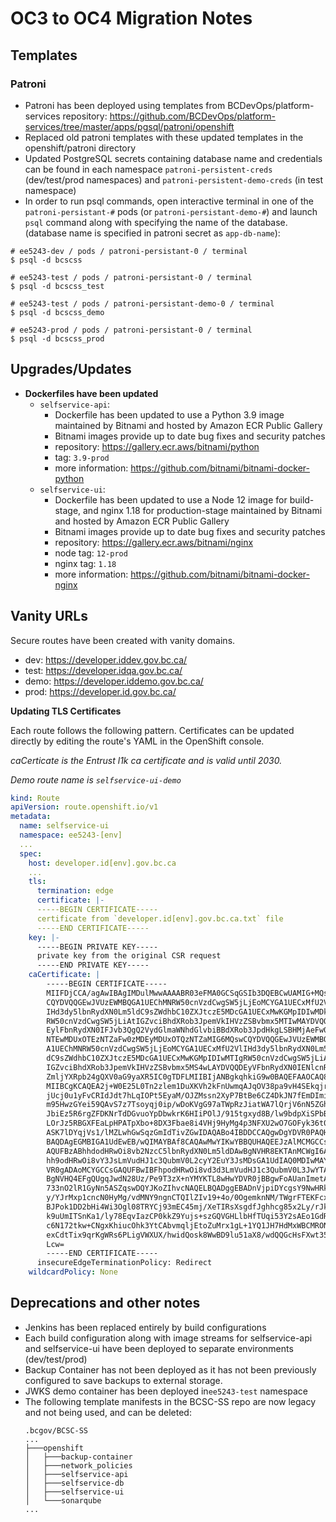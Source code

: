 # OC3 to OC4 Migration Notes


## Templates


### Patroni
- Patroni has been deployed using templates from BCDevOps/platform-services repository: https://github.com/BCDevOps/platform-services/tree/master/apps/pgsql/patroni/openshift
- Replaced old patroni templates with these updated templates in the openshift/patroni directory
- Updated PostgreSQL secrets containing database name and credentials can be found in each namespace `patroni-persistent-creds` (dev/test/prod namespaces) and `patroni-persistent-demo-creds` (in test namespace)
- In order to run psql commands, open interactive terminal in one of the `patroni-persistant-#` pods (or `patroni-persistant-demo-#`) and launch `psql` command along with specifying the name of the database. (database name is specified in patroni secret as `app-db-name`):

```shell
# ee5243-dev / pods / patroni-persistant-0 / terminal
$ psql -d bcscss

# ee5243-test / pods / patroni-persistant-0 / terminal
$ psql -d bcscss_test

# ee5243-test / pods / patroni-persistant-demo-0 / terminal
$ psql -d bcscss_demo    

# ee5243-prod / pods / patroni-persistant-0 / terminal
$ psql -d bcscss_prod    
```

## Upgrades/Updates
- **Dockerfiles have been updated**
  - `selfservice-api`:
    - Dockerfile has been updated to use a Python 3.9 image maintained by Bitnami and hosted by Amazon ECR Public Gallery
    - Bitnami images provide up to date bug fixes and security patches
    - repository: https://gallery.ecr.aws/bitnami/python
    - tag: `3.9-prod`
    - more information: https://github.com/bitnami/bitnami-docker-python
  - `selfservice-ui`:
    - Dockerfile has been updated to use a Node 12 image for build-stage, and nginx 1.18 for production-stage maintained by Bitnami and hosted by Amazon ECR Public Gallery
    - Bitnami images provide up to date bug fixes and security patches
    - repository: https://gallery.ecr.aws/bitnami/nginx
    - node tag: `12-prod`
    - nginx tag: `1.18`
    - more information: https://github.com/bitnami/bitnami-docker-nginx



## Vanity URLs
Secure routes have been created with vanity domains.

- dev: https://developer.iddev.gov.bc.ca/
- test: https://developer.idqa.gov.bc.ca/
- demo: https://developer.iddemo.gov.bc.ca/
- prod: https://developer.id.gov.bc.ca/



**Updating TLS Certificates**

Each route follows the following pattern. Certificates can be updated directly by editing the route's YAML in the OpenShift console.

*caCerticate is the Entrust l1k ca certificate and is valid until 2030.*

*Demo route name is `selfservice-ui-demo`*

  
```yaml
kind: Route
apiVersion: route.openshift.io/v1
metadata:
  name: selfservice-ui
  namespace: ee5243-[env]
  ...
  spec:
    host: developer.id[env].gov.bc.ca
    ...
    tls:
      termination: edge
      certificate: |-
      -----BEGIN CERTIFICATE-----
      certificate from `developer.id[env].gov.bc.ca.txt` file
      -----END CERTIFICATE-----
    key: |-
      -----BEGIN PRIVATE KEY-----
      private key from the original CSR request
      -----END PRIVATE KEY-----
    caCertificate: |
        -----BEGIN CERTIFICATE-----
        MIIFDjCCA/agAwIBAgIMDulMwwAAAABR03eFMA0GCSqGSIb3DQEBCwUAMIG+MQsw
        CQYDVQQGEwJVUzEWMBQGA1UEChMNRW50cnVzdCwgSW5jLjEoMCYGA1UECxMfU2Vl
        IHd3dy5lbnRydXN0Lm5ldC9sZWdhbC10ZXJtczE5MDcGA1UECxMwKGMpIDIwMDkg
        RW50cnVzdCwgSW5jLiAtIGZvciBhdXRob3JpemVkIHVzZSBvbmx5MTIwMAYDVQQD
        EylFbnRydXN0IFJvb3QgQ2VydGlmaWNhdGlvbiBBdXRob3JpdHkgLSBHMjAeFw0x
        NTEwMDUxOTEzNTZaFw0zMDEyMDUxOTQzNTZaMIG6MQswCQYDVQQGEwJVUzEWMBQG
        A1UEChMNRW50cnVzdCwgSW5jLjEoMCYGA1UECxMfU2VlIHd3dy5lbnRydXN0Lm5l
        dC9sZWdhbC10ZXJtczE5MDcGA1UECxMwKGMpIDIwMTIgRW50cnVzdCwgSW5jLiAt
        IGZvciBhdXRob3JpemVkIHVzZSBvbmx5MS4wLAYDVQQDEyVFbnRydXN0IENlcnRp
        ZmljYXRpb24gQXV0aG9yaXR5IC0gTDFLMIIBIjANBgkqhkiG9w0BAQEFAAOCAQ8A
        MIIBCgKCAQEA2j+W0E25L0Tn2zlem1DuXKVh2kFnUwmqAJqOV38pa9vH4SEkqjrQ
        jUcj0u1yFvCRIdJdt7hLqIOPt5EyaM/OJZMssn2XyP7BtBe6CZ4DkJN7fEmDImiK
        m95HwzGYei59QAvS7z7Tsoyqj0ip/wDoKVgG97aTWpRzJiatWA7lQrjV6nN5ZGhT
        JbiEz5R6rgZFDKNrTdDGvuoYpDbwkrK6HIiPOlJ/915tgxyd8B/lw9bdpXiSPbBt
        LOrJz5RBGXFEaLpHPATpXbo+8DX3Fbae8i4VHj9HyMg4p3NFXU2wO7GOFyk36t0F
        ASK7lDYqjVs1/lMZLwhGwSqzGmIdTivZGwIDAQABo4IBDDCCAQgwDgYDVR0PAQH/
        BAQDAgEGMBIGA1UdEwEB/wQIMAYBAf8CAQAwMwYIKwYBBQUHAQEEJzAlMCMGCCsG
        AQUFBzABhhdodHRwOi8vb2NzcC5lbnRydXN0Lm5ldDAwBgNVHR8EKTAnMCWgI6Ah
        hh9odHRwOi8vY3JsLmVudHJ1c3QubmV0L2cyY2EuY3JsMDsGA1UdIAQ0MDIwMAYE
        VR0gADAoMCYGCCsGAQUFBwIBFhpodHRwOi8vd3d3LmVudHJ1c3QubmV0L3JwYTAd
        BgNVHQ4EFgQUgqJwdN28Uz/Pe9T3zX+nYMYKTL8wHwYDVR0jBBgwFoAUanImetAe
        733nO2lR1GyNn5ASZqswDQYJKoZIhvcNAQELBQADggEBADnVjpiDYcgsY9NwHRkw
        y/YJrMxp1cncN0HyMg/vdMNY9ngnCTQIlZIv19+4o/0OgemknNM/TWgrFTEKFcxS
        BJPok1DD2bHi4Wi3Ogl08TRYCj93mEC45mj/XeTIRsXsgdfJghhcg85x2Ly/rJkC
        k9uUmITSnKa1/ly78EqvIazCP0kkZ9Yujs+szGQVGHLlbHfTUqi53Y2sAEo1GdRv
        c6N172tkw+CNgxKhiucOhk3YtCAbvmqljEtoZuMrx1gL+1YQ1JH7HdMxWBCMRON1
        exCdtTix9qrKgWRs6PLigVWXUX/hwidQosk8WwBD9lu51aX8/wdQQGcHsFXwt35u
        Lcw=
        -----END CERTIFICATE-----
      insecureEdgeTerminationPolicy: Redirect
    wildcardPolicy: None
```

## Deprecations and other notes
- Jenkins has been replaced entirely by build configurations
- Each build configuration along with image streams for selfservice-api and selfservice-ui have been deployed to separate environments (dev/test/prod)
- Backup Container has not been deployed as it has not been previously configured to save backups to external storage.
- JWKS demo container has been deployed in`ee5243-test` namespace
- The following template manifests in the BCSC-SS repo are now legacy and not being used, and can be deleted:
  ```
  .bcgov/BCSC-SS
  ...
  ├───openshift
  │   ├───backup-container
  │   ├───network_policies
  │   ├───selfservice-api
  │   ├───selfservice-db
  │   ├───selfservice-ui
  │   └───sonarqube
  ...
  ```